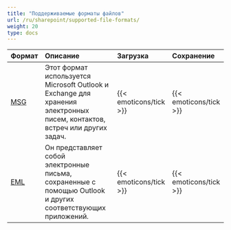 ```yaml
---
title: "Поддерживаемые форматы файлов"
url: /ru/sharepoint/supported-file-formats/
weight: 20
type: docs
---
```




|**Формат**|**Описание**|**Загрузка**|**Сохранение**|
| :- | :- | :- | :- |
|[MSG](https://docs.fileformat.com/email/msg/)|Этот формат используется Microsoft Outlook и Exchange для хранения электронных писем, контактов, встреч или других задач.|{{< emoticons/tick >}}|{{< emoticons/tick >}}|
|[EML](https://docs.fileformat.com/email/eml/)|Он представляет собой электронные письма, сохраненные с помощью Outlook и других соответствующих приложений.|{{< emoticons/tick >}}|{{< emoticons/tick >}}|